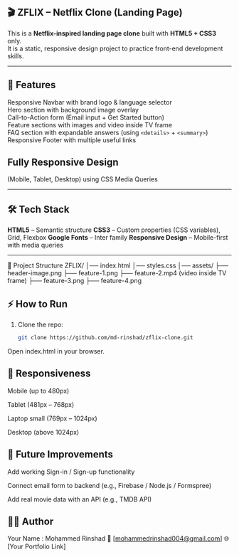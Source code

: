  🎬 ZFLIX – Netflix Clone (Landing Page)
 -----------------------------------------

This is a **Netflix-inspired landing page clone** built with **HTML5 + CSS3** only.  
It is a static, responsive design project to practice front-end development skills.

---

 🚀 Features
 -------------
 Responsive Navbar with brand logo & language selector  
 Hero section with background image overlay  
 Call-to-Action form (Email input + Get Started button)  
 Feature sections with images and video inside TV frame  
 FAQ section with expandable answers (using `<details>` + `<summary>`)  
 Responsive Footer with multiple useful links 

 
 Fully **Responsive Design**
 ----------------------------
 (Mobile, Tablet, Desktop) using CSS Media Queries  

---

🛠️ Tech Stack
--------------
**HTML5** – Semantic structure
**CSS3** – Custom properties (CSS variables), Grid, Flexbox
**Google Fonts** – Inter family
**Responsive Design** – Mobile-first with media queries

---

 📂 Project Structure
ZFLIX/
│── index.html
│── styles.css
│── assets/
├── header-image.png
├── feature-1.png
├── feature-2.mp4 (video inside TV frame)
├── feature-3.png
├── feature-4.png


 ⚡ How to Run
 --------------
1. Clone the repo:
   ```bash
   git clone https://github.com/md-rinshad/zflix-clone.git
Open index.html in your browser.

📱 Responsiveness
-------------------
Mobile (up to 480px)

Tablet (481px – 768px)

Laptop small (769px – 1024px)

Desktop (above 1024px)

🎯 Future Improvements
------------------------
 Add working Sign-in / Sign-up functionality

 Connect email form to backend (e.g., Firebase / Node.js / Formspree)

 Add real movie data with an API (e.g., TMDB API)

👨‍💻 Author
----------
Your Name : Mohammed Rinshad
📧 [mohammedrinshad004@gmail.com]
🌐 [Your Portfolio Link]

